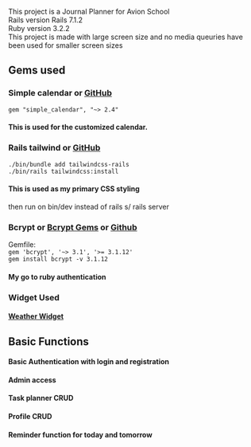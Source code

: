This project is a Journal Planner for Avion School  
Rails version Rails 7.1.2  
Ruby version 3.2.2  
This project is made with large screen size and no media queuries have been used for smaller screen sizes

## Gems used

### Simple calendar or [GitHub](https://github.com/excid3/simple_calendar)

`gem "simple_calendar", "~> 2.4"`

#### This is used for the customized calendar.

### Rails tailwind or [GitHub](https://github.com/rails/tailwindcss-rails)

`./bin/bundle add tailwindcss-rails`  
`./bin/rails tailwindcss:install`

#### This is used as my primary CSS styling

then run on bin/dev instead of rails s/ rails server

### Bcrypt or [Bcrypt Gems](https://rubygems.org/gems/bcrypt/versions/3.1.12?locale=en) or [Github](https://github.com/bcrypt-ruby/bcrypt-ruby)

Gemfile:  
`gem 'bcrypt', '~> 3.1', '>= 3.1.12'`  
`gem install bcrypt -v 3.1.12`

#### My go to ruby authentication

### Widget Used

#### [Weather Widget](https://elfsight.com/weather-widget/html/)

## Basic Functions

#### Basic Authentication with login and registration
#### Admin access
#### Task planner CRUD
#### Profile CRUD
#### Reminder function for today and tomorrow
